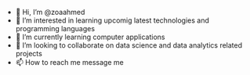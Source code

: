 - 👋 Hi, I’m @zoaahmed
- 👀 I’m interested in learning upcomig latest technologies and programming languages
- 🌱 I’m currently learning computer applications
- 💞️ I’m looking to collaborate on data science and data analytics related projects
- 📫 How to reach me message me

<!---
zoaahmed/zoaahmed is a ✨ special ✨ repository because its `README.md` (this file) appears on your GitHub profile.
You can click the Preview link to take a look at your changes.
--->
